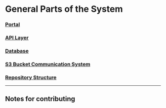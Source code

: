 # General Parts of the System

### [Portal](./portal/README.md)
### [API Layer](./api-layer/README.md)
### [Database](./database/README.md)
### [S3 Bucket Communication System](./s3-communication-system/README.md)
### [Repository Structure](./repository-structure/README.md)

---
## Notes for contributing